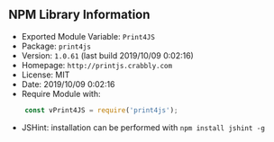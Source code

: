 ## NPM Library Information
* Exported Module Variable: `Print4JS`
* Package:  `print4js`
* Version:  `1.0.61`   (last build 2019/10/09 0:02:16)
* Homepage: `http://printjs.crabbly.com`
* License:  MIT
* Date:     2019/10/09 0:02:16
* Require Module with:
```javascript
    const vPrint4JS = require('print4js');
```
* JSHint: installation can be performed with `npm install jshint -g`
